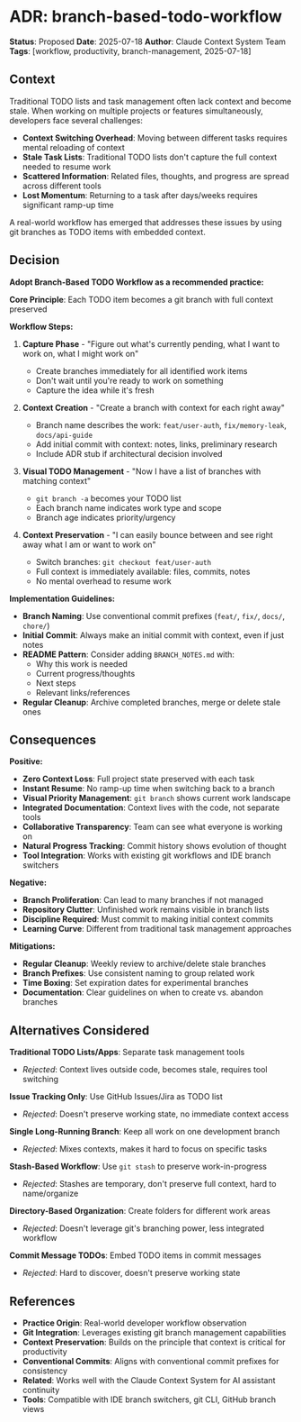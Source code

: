 # ADR: branch-based-todo-workflow

**Status**: Proposed
**Date**: 2025-07-18
**Author**: Claude Context System Team
**Tags**: [workflow, productivity, branch-management, 2025-07-18]

## Context

Traditional TODO lists and task management often lack context and become stale. When working on multiple projects or features simultaneously, developers face several challenges:

- **Context Switching Overhead**: Moving between different tasks requires mental reloading of context
- **Stale Task Lists**: Traditional TODO lists don't capture the full context needed to resume work
- **Scattered Information**: Related files, thoughts, and progress are spread across different tools
- **Lost Momentum**: Returning to a task after days/weeks requires significant ramp-up time

A real-world workflow has emerged that addresses these issues by using git branches as TODO items with embedded context.

## Decision

**Adopt Branch-Based TODO Workflow as a recommended practice:**

**Core Principle**: Each TODO item becomes a git branch with full context preserved

**Workflow Steps:**

1. **Capture Phase** - "Figure out what's currently pending, what I want to work on, what I might work on"
   - Create branches immediately for all identified work items
   - Don't wait until you're ready to work on something
   - Capture the idea while it's fresh

2. **Context Creation** - "Create a branch with context for each right away"
   - Branch name describes the work: `feat/user-auth`, `fix/memory-leak`, `docs/api-guide`
   - Add initial commit with context: notes, links, preliminary research
   - Include ADR stub if architectural decision involved

3. **Visual TODO Management** - "Now I have a list of branches with matching context"
   - `git branch -a` becomes your TODO list
   - Each branch name indicates work type and scope
   - Branch age indicates priority/urgency

4. **Context Preservation** - "I can easily bounce between and see right away what I am or want to work on"
   - Switch branches: `git checkout feat/user-auth`
   - Full context is immediately available: files, commits, notes
   - No mental overhead to resume work

**Implementation Guidelines:**

- **Branch Naming**: Use conventional commit prefixes (`feat/`, `fix/`, `docs/`, `chore/`)
- **Initial Commit**: Always make an initial commit with context, even if just notes
- **README Pattern**: Consider adding `BRANCH_NOTES.md` with:
  - Why this work is needed
  - Current progress/thoughts
  - Next steps
  - Relevant links/references
- **Regular Cleanup**: Archive completed branches, merge or delete stale ones

## Consequences

**Positive:**
- **Zero Context Loss**: Full project state preserved with each task
- **Instant Resume**: No ramp-up time when switching back to a branch
- **Visual Priority Management**: `git branch` shows current work landscape
- **Integrated Documentation**: Context lives with the code, not separate tools
- **Collaborative Transparency**: Team can see what everyone is working on
- **Natural Progress Tracking**: Commit history shows evolution of thought
- **Tool Integration**: Works with existing git workflows and IDE branch switchers

**Negative:**
- **Branch Proliferation**: Can lead to many branches if not managed
- **Repository Clutter**: Unfinished work remains visible in branch lists
- **Discipline Required**: Must commit to making initial context commits
- **Learning Curve**: Different from traditional task management approaches

**Mitigations:**
- **Regular Cleanup**: Weekly review to archive/delete stale branches
- **Branch Prefixes**: Use consistent naming to group related work
- **Time Boxing**: Set expiration dates for experimental branches
- **Documentation**: Clear guidelines on when to create vs. abandon branches

## Alternatives Considered

**Traditional TODO Lists/Apps**: Separate task management tools
- *Rejected*: Context lives outside code, becomes stale, requires tool switching

**Issue Tracking Only**: Use GitHub Issues/Jira as TODO list
- *Rejected*: Doesn't preserve working state, no immediate context access

**Single Long-Running Branch**: Keep all work on one development branch
- *Rejected*: Mixes contexts, makes it hard to focus on specific tasks

**Stash-Based Workflow**: Use `git stash` to preserve work-in-progress
- *Rejected*: Stashes are temporary, don't preserve full context, hard to name/organize

**Directory-Based Organization**: Create folders for different work areas
- *Rejected*: Doesn't leverage git's branching power, less integrated workflow

**Commit Message TODOs**: Embed TODO items in commit messages
- *Rejected*: Hard to discover, doesn't preserve working state

## References

- **Practice Origin**: Real-world developer workflow observation
- **Git Integration**: Leverages existing git branch management capabilities
- **Context Preservation**: Builds on the principle that context is critical for productivity
- **Conventional Commits**: Aligns with conventional commit prefixes for consistency
- **Related**: Works well with the Claude Context System for AI assistant continuity
- **Tools**: Compatible with IDE branch switchers, git CLI, GitHub branch views
